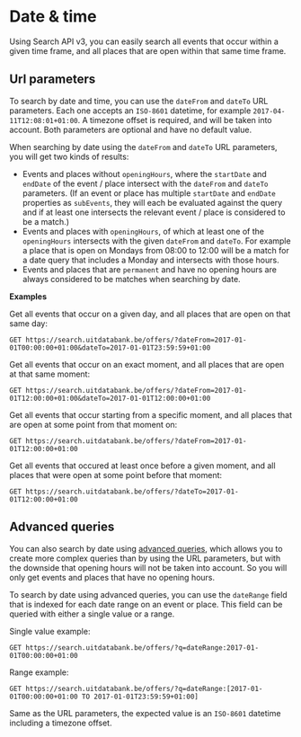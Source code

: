 # Date & time

Using Search API v3, you can easily search all events that occur within a given time frame, and all places that are open within that same time frame.

## Url parameters

To search by date and time, you can use the `dateFrom` and `dateTo` URL parameters. Each one accepts an `ISO-8601` datetime, for example `2017-04-11T12:08:01+01:00`. A timezone offset is required, and will be taken into account. Both parameters are optional and have no default value.

When searching by date using the `dateFrom` and `dateTo` URL parameters, you will get two kinds of results:

* Events and places without `openingHours`, where the `startDate` and `endDate` of the event / place intersect with the `dateFrom` and `dateTo` parameters. \(If an event or place has multiple `startDate` and `endDate` properties as `subEvents`, they will each be evaluated against the query and if at least one intersects the relevant event / place is considered to be a match.\)
* Events and places with `openingHours`, of which at least one of the `openingHours` intersects with the given `dateFrom` and `dateTo`. For example a place that is open on Mondays from 08:00 to 12:00 will be a match for a date query that includes a Monday and intersects with those hours.
* Events and places that are `permanent`  and have no opening hours are always considered to be matches when searching by date.

**Examples**

Get all events that occur on a given day, and all places that are open on that same day:

```
GET https://search.uitdatabank.be/offers/?dateFrom=2017-01-01T00:00:00+01:00&dateTo=2017-01-01T23:59:59+01:00
```

Get all events that occur on an exact moment, and all places that are open at that same moment:

```
GET https://search.uitdatabank.be/offers/?dateFrom=2017-01-01T12:00:00+01:00&dateTo=2017-01-01T12:00:00+01:00
```

Get all events that occur starting from a specific moment, and all places that are open at some point from that moment on:

```
GET https://search.uitdatabank.be/offers/?dateFrom=2017-01-01T12:00:00+01:00
```

Get all events that occured at least once before a given moment, and all places that were open at some point before that moment:

```
GET https://search.uitdatabank.be/offers/?dateTo=2017-01-01T12:00:00+01:00
```

## Advanced queries

You can also search by date using [advanced queries](/advanced-queries.md), which allows you to create more complex queries than by using the URL parameters, but with the downside that opening hours will not be taken into account. So you will only get events and places that have no opening hours.

To search by date using advanced queries, you can use the `dateRange` field that is indexed for each date range on an event or place. This field can be queried with either a single value or a range.

Single value example:

```
GET https://search.uitdatabank.be/offers/?q=dateRange:2017-01-01T00:00:00+01:00
```

Range example:

```
GET https://search.uitdatabank.be/offers/?q=dateRange:[2017-01-01T00:00:00+01:00 TO 2017-01-01T23:59:59+01:00]
```

Same as the URL parameters, the expected value is an `ISO-8601` datetime including a timezone offset.

